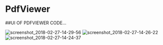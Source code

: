 # PdfViewer

##UI OF PDFVIEWER CODE...

![screenshot_2018-02-27-14-29-56](https://user-images.githubusercontent.com/27393610/36724148-4983f596-1bd8-11e8-83cf-3251803c1881.png)
![screenshot_2018-02-27-14-26-22](https://user-images.githubusercontent.com/27393610/36724154-50415ff4-1bd8-11e8-8537-f6acb0705444.png)
![screenshot_2018-02-27-14-24-37](https://user-images.githubusercontent.com/27393610/36724162-5513528a-1bd8-11e8-8118-91047b277ee5.png)
